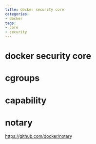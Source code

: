 ```yaml
---
title: docker security core
categories:
- docker
tags:
- core
- security
---
```


# docker security core

# cgroups

# capability

# notary
https://github.com/docker/notary
